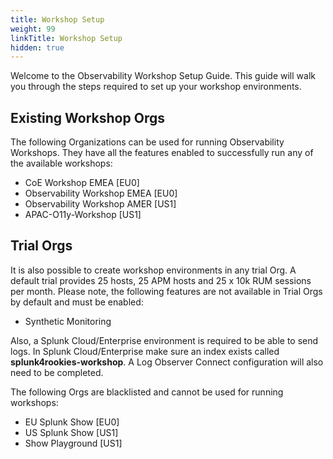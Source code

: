 ```yaml
---
title: Workshop Setup
weight: 99
linkTitle: Workshop Setup
hidden: true
---
```


Welcome to the Observability Workshop Setup Guide. This guide will walk you through the steps required to set up your workshop environments.

## Existing Workshop Orgs

The following Organizations can be used for running Observability Workshops. They have all the features enabled to successfully run any of the available workshops:

- CoE Workshop EMEA [EU0]
- Observability Workshop EMEA [EU0]
- Observability Workshop AMER [US1]
- APAC-O11y-Workshop [US1]

## Trial Orgs

It is also possible to create workshop environments in any trial Org. A default trial provides 25 hosts, 25 APM hosts and 25 x 10k RUM sessions per month. Please note, the following features are not available in Trial Orgs by default and must be enabled:

- Synthetic Monitoring

Also, a Splunk Cloud/Enterprise environment is required to be able to send logs. In Splunk Cloud/Enterprise make sure an index exists called **splunk4rookies-workshop**. A Log Observer Connect configuration will also need to be completed.

The following Orgs are blacklisted and cannot be used for running workshops:

- EU Splunk Show [EU0]
- US Splunk Show [US1]
- Show Playground [US1]

